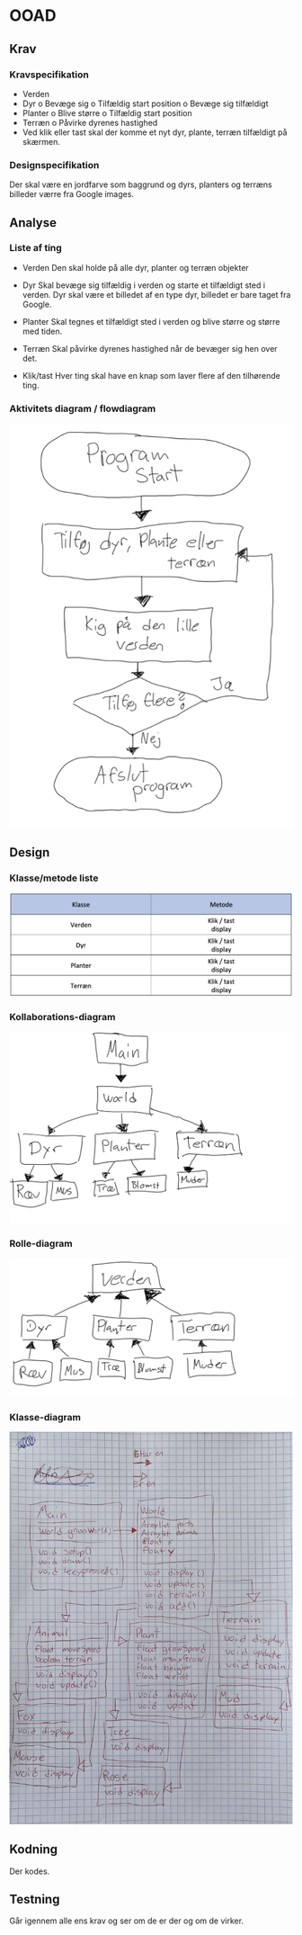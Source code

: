 # OOAD
## Krav
### Kravspecifikation
-	Verden
-	Dyr
o	Bevæge sig
o	Tilfældig start position
o	Bevæge sig tilfældigt
-	Planter
o	Blive større
o	Tilfældig start position
-	Terræn
o	Påvirke dyrenes hastighed
-	Ved klik eller tast skal der komme et nyt dyr, plante, terræn tilfældigt på skærmen.

### Designspecifikation
Der skal være en jordfarve som baggrund og dyrs, planters og terræns billeder værre fra Google images. 

## Analyse
### Liste af ting
-	Verden 
Den skal holde på alle dyr, planter og terræn objekter

-	Dyr
Skal bevæge sig tilfældig i verden og starte et tilfældigt sted i verden.
Dyr skal være et billedet af en type dyr, billedet er bare taget fra Google.

-	Planter
Skal tegnes et tilfældigt sted i verden og blive større og større med tiden.

-	Terræn
Skal påvirke dyrenes hastighed når de bevæger sig hen over det.

-	Klik/tast
Hver ting skal have en knap som laver flere af den tilhørende ting.

### Aktivitets diagram / flowdiagram
![aktivitets](https://raw.githubusercontent.com/orc13a/smallAnimalWord/main/README-files/aktivitet.png)

## Design
### Klasse/metode liste
![aktivitets](https://raw.githubusercontent.com/orc13a/smallAnimalWord/main/README-files/list-skema.png)

### Kollaborations-diagram
![aktivitets](https://raw.githubusercontent.com/orc13a/smallAnimalWord/main/README-files/kolla.png)

### Rolle-diagram
![aktivitets](https://raw.githubusercontent.com/orc13a/smallAnimalWord/main/README-files/rolle.png)

### Klasse-diagram
![aktivitets](https://raw.githubusercontent.com/orc13a/smallAnimalWord/main/README-files/klasse.png)

## Kodning
Der kodes.

## Testning
Går igennem alle ens krav og ser om de er der og om de virker.
